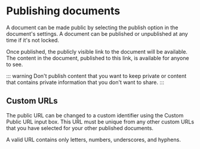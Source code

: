 # Publishing documents

A document can be made public by selecting the publish option in the document's settings. A document can be published or unpublished at any time if it's not locked.

Once published, the publicly visible link to the document will be available. The content in the document, published to this link, is available for anyone to see.

::: warning
Don't publish content that you want to keep private or content that contains private information that you don't want to share.
:::

## Custom URLs

The public URL can be changed to a custom identifier using the Custom Public URL input box. This URL must be unique from any other custom URLs that you have selected for your other published documents.

A valid URL contains only letters, numbers, underscores, and hyphens.
